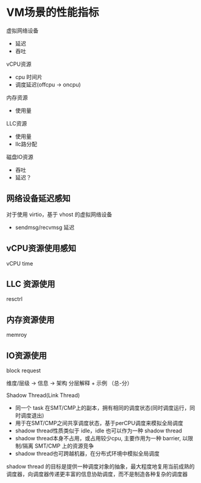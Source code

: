 # VM场景的性能指标

虚拟网络设备
- 延迟
- 吞吐

vCPU资源
- cpu 时间片
- 调度延迟(offcpu -> oncpu)

内存资源
- 使用量

LLC资源
- 使用量
- llc路分配

磁盘IO资源
- 吞吐
- 延迟？


## 网络设备延迟感知

对于使用 virtio，基于 vhost 的虚拟网络设备
- sendmsg/recvmsg 延迟

## vCPU资源使用感知

vCPU time

## LLC 资源使用

resctrl

## 内存资源使用

memroy

## IO资源使用

block request

维度/层级 -> 信息 -> 架构
分层解释 + 示例 （总-分）

Shadow Thread(Link Thread)
- 同一个 task 在SMT/CMP上的副本，拥有相同的调度状态(同时调度运行，同时调度退出)
- 用于在SMT/CMP之间共享调度状态，基于perCPU调度来模拟全局调度
- shadow thread性质类似于 idle，idle 也可以作为一种 shadow thread
- shadow thread本身不占用，或占用较少cpu, 主要作用为一种 barrier, 以限制/隔离 SMT/CMP 上的资源竞争
- shadow thread也可跨越机器，在分布式环境中模拟全局调度

shadow thread 的目标是提供一种调度对象的抽象，最大程度地复用当前成熟的调度器，向调度器传递更丰富的信息协助调度，而不是制造各种复杂的调度器